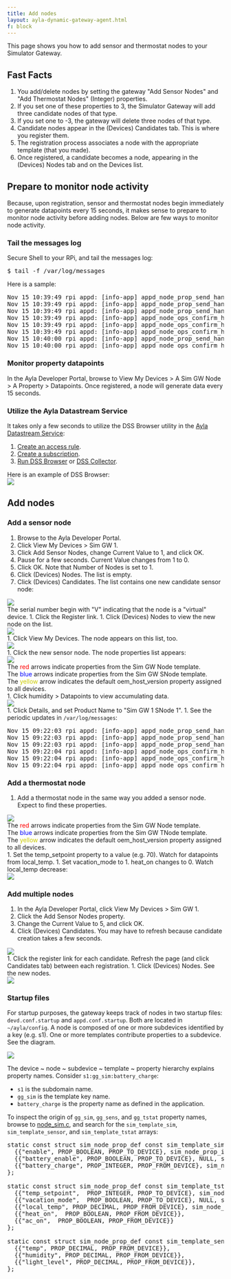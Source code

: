 ```yaml
---
title: Add nodes
layout: ayla-dynamic-gateway-agent.html
f: block
---
```


This page shows you how to add sensor and thermostat nodes to your Simulator Gateway. 

## Fast Facts

1. You add/delete nodes by setting the gateway "Add Sensor Nodes" and "Add Thermostat Nodes" (Integer) properties.
1. If you set one of these properties to 3, the Simulator Gateway will add three candidate nodes of that type.
1. If you set one to -3, the gateway will delete three nodes of that type.
1. Candidate nodes appear in the (Devices) Candidates tab. This is where you register them.
1. The registration process associates a node with the appropriate template (that you made).
1. Once registered, a candidate becomes a node, appearing in the (Devices) Nodes tab and on the Devices list.

## Prepare to monitor node activity

Because, upon registration, sensor and thermostat nodes begin immediately to generate datapoints every 15 seconds, it makes sense to prepare to monitor node activity before adding nodes. Below are few ways to monitor node activity.

### Tail the messages log

Secure Shell to your RPi, and tail the messages log:
<pre class="light">
$ tail -f /var/log/messages
</pre>
<div>Here is a sample:</div>
<pre>
Nov 15 10:39:49 rpi appd: [info-app] appd_node_prop_send_handler: batching node property: sensor_sim_01::s1:gg_sens:temp = 55.331
Nov 15 10:39:49 rpi appd: [info-app] appd_node_prop_send_handler: batching node property: sensor_sim_01::s1:gg_sens:humidity = 59.640
Nov 15 10:39:49 rpi appd: [info-app] appd_node_prop_send_handler: batching node property: sensor_sim_01::s1:gg_sens:light_level = 71.107
Nov 15 10:39:49 rpi appd: [info-app] appd_node_ops_confirm_handler: node prop sensor_sim_01::s1:gg_sens:temp sent successfully to dests 01
Nov 15 10:39:49 rpi appd: [info-app] appd_node_ops_confirm_handler: node prop sensor_sim_01::s1:gg_sens:humidity sent successfully to dests 01
Nov 15 10:39:49 rpi appd: [info-app] appd_node_ops_confirm_handler: node prop sensor_sim_01::s1:gg_sens:light_level sent successfully to dests 01
Nov 15 10:40:00 rpi appd: [info-app] appd_node_prop_send_handler: batching node property: thermostat_sim_02::s1:gg_tstat:local_temp = 65.709
Nov 15 10:40:00 rpi appd: [info-app] appd_node_ops_confirm_handler: node prop thermostat_sim_02::s1:gg_tstat:local_temp sent successfully to dests 01
</pre>

### Monitor property datapoints

In the Ayla Developer Portal, browse to View My Devices &gt; A Sim GW Node &gt; A Property &gt; Datapoints. Once registered, a node will generate data every 15 seconds.

### Utilize the Ayla Datastream Service

It takes only a few seconds to utilize the DSS Browser utility in the [Ayla Datastream Service](https://docs.aylanetworks.com/cloud/ayla-datastream-service/):

1. [Create an access rule](https://docs.aylanetworks.com/cloud/ayla-datastream-service/getting-started/create-an-access-rule/).
1. [Create a subscription](https://docs.aylanetworks.com/cloud/ayla-datastream-service/getting-started/create-subscriptions/).
1. [Run DSS Browser](https://docs.aylanetworks.com/cloud/ayla-datastream-service/dss-browser/) or [DSS Collector](https://docs.aylanetworks.com/cloud/ayla-datastream-service/dss-collector/).

<div>Here is an example of DSS Browser:</div>
<div class="row">
<div class="col-lg-9 col-md-10 col-sm-12">
<img class="img-fluid img-top-bottom" src="dss-browser-example.png">
</div>
</div>

## Add nodes

### Add a sensor node

1. Browse to the Ayla Developer Portal.
1. Click View My Devices > Sim GW 1.
1. Click Add Sensor Nodes, change Current Value to 1, and click OK.
1. Pause for a few seconds. Current Value changes from 1 to 0.
1. Click OK. Note that Number of Nodes is set to 1.
1. Click (Devices) Nodes. The list is empty.
1. Click (Devices) Candidates. The list contains one new candidate sensor node:
<div class="row">
<div class="col-lg-6 col-md-9 col-sm-12">
<img class="img-fluid img-top-bottom" src="sensor-node-candidate.png">
</div>
</div>
The serial number begin with "V" indicating that the node is a "virtual" device.
1. Click the Register link.
1. Click (Devices) Nodes to view the new node on the list.
<div class="row">
<div class="col-lg-6 col-md-9 col-sm-12">
<img class="img-fluid img-top-bottom" src="sensor-node.png">
</div>
</div>
1. Click View My Devices. The node appears on this list, too.
<div class="row">
<div class="col-lg-6 col-md-9 col-sm-12">
<img class="img-fluid img-top-bottom" src="node-on-devices-list.png">
</div>
</div>
1. Click the new sensor node. The node properties list appears:
<div class="row">
<div class="col-lg-6 col-md-9 col-sm-12">
<img class="img-fluid img-top-bottom" src="sensor-node-properties.png">
</div>
</div>
<div>The <span style="color:red;">red</span> arrows indicate properties from the Sim GW Node template.</div>
<div>The <span style="color:blue;">blue</span> arrows indicate properties from the Sim GW SNode template.</div>
<div>The <span style="color:#cccc00;">yellow</span> arrow indicates the default oem_host_version property assigned to all devices.</div>
1. Click humidity &gt; Datapoints to view accumulating data.
<div class="row">
<div class="col-lg-6 col-md-9 col-sm-12">
<img class="img-fluid img-top-bottom" src="datapoints.png">
</div>
</div>
1. Click Details, and set Product Name to "Sim GW 1 SNode 1".
1. See the periodic updates in <code>/var/log/messages</code>:
<pre>
Nov 15 09:22:03 rpi appd: [info-app] appd_node_prop_send_handler: batching node property: sensor_sim_01::s1:gg_sens:temp = 53.767
Nov 15 09:22:03 rpi appd: [info-app] appd_node_prop_send_handler: batching node property: sensor_sim_01::s1:gg_sens:humidity = 63.059
Nov 15 09:22:03 rpi appd: [info-app] appd_node_prop_send_handler: batching node property: sensor_sim_01::s1:gg_sens:light_level = 56.244
Nov 15 09:22:04 rpi appd: [info-app] appd_node_ops_confirm_handler: node prop sensor_sim_01::s1:gg_sens:temp sent successfully to dests 01
Nov 15 09:22:04 rpi appd: [info-app] appd_node_ops_confirm_handler: node prop sensor_sim_01::s1:gg_sens:humidity sent successfully to dests 01
Nov 15 09:22:04 rpi appd: [info-app] appd_node_ops_confirm_handler: node prop sensor_sim_01::s1:gg_sens:light_level sent successfully to dests 01
</pre>

### Add a thermostat node

1. Add a thermostat node in the same way you added a sensor node. Expect to find these properties.
<div class="row">
<div class="col-lg-6 col-md-9 col-sm-12">
<img class="img-fluid img-top-bottom" src="thermostat-node-properties.png">
</div>
</div>
<div>The <span style="color:red;">red</span> arrows indicate properties from the Sim GW Node template.</div>
<div>The <span style="color:blue;">blue</span> arrows indicate properties from the Sim GW TNode template.</div>
<div>The <span style="color:#cccc00;">yellow</span> arrow indicates the default oem_host_version property assigned to all devices.</div>
1. Set the temp_setpoint property to a value (e.g. 70). Watch for datapoints from local_temp.
1. Set vacation_mode to 1. heat_on changes to 0. Watch local_temp decrease:
<div class="row">
<div class="col-lg-4 col-md-8 col-sm-12">
<img class="img-fluid img-top-bottom" src="vacation-mode.png">
</div>
</div>

### Add multiple nodes

1. In the Ayla Developer Portal, click View My Devices &gt; Sim GW 1.
1. Click the Add Sensor Nodes property.
1. Change the Current Value to 5, and click OK.
1. Click (Devices) Candidates. You may have to refresh because candidate creation takes a few seconds.
<div class="row">
<div class="col-lg-6 col-md-9 col-sm-12">
<img class="img-fluid img-top-bottom" src="five-candidate-nodes.png">
</div>
</div>
1. Click the register link for each candidate. Refresh the page (and click Candidates tab) between each registration.
1. Click (Devices) Nodes. See the new nodes. 
<div class="row">
<div class="col-lg-5 col-md-8 col-sm-12">
<img class="img-fluid img-top-bottom" src="all-nodes.png">
</div>
</div>

### Startup files

For startup purposes, the gateway keeps track of nodes in two startup files: <code>devd.conf.startup</code> and <code>appd.conf.startup</code>. Both are located in <code>&sim;/ayla/config</code>. A node is composed of one or more subdevices identified by a key (e.g. s1). One or more templates contribute properties to a subdevice. See the diagram.

<div class="row">
<div class="col-lg-6 col-md-9 col-sm-12">
<img class="img-fluid img-margins" src="startup-files.png">
</div>
</div>

The <node>device ~ node ~ subdevice ~ template ~ property</node> hierarchy explains property names. Consider <code>s1:gg_sim:battery_charge</code>:

* <code>s1</code> is the subdomain name.
* <code>gg_sim</code> is the template key name.
* <code>battery_charge</code> is the property name as defined in the application.

To inspect the origin of <code>gg_sim</code>, <code>gg_sens</code>, and <code>gg_tstat</code> property names, browse to [node_sim.c](https://github.com/AylaNetworks/device_linux_gw_public/blob/master/app/gatewayd/node_sim.c), and search for the <code>sim_template_sim</code>, <code>sim_template_sensor</code>, and <code>sim_template_tstat</code> arrays:

<pre>
static const struct sim_node_prop_def const sim_template_sim[] = {
  {{"enable", PROP_BOOLEAN, PROP_TO_DEVICE}, sim_node_prop_init_enable},
  {{"battery_enable", PROP_BOOLEAN, PROP_TO_DEVICE}, NULL, sim_node_prop_battery_enable_set},
  {{"battery_charge", PROP_INTEGER, PROP_FROM_DEVICE}, sim_node_prop_init_battery_charge }
};

static const struct sim_node_prop_def const sim_template_tstat[] = {
  {{"temp_setpoint",  PROP_INTEGER, PROP_TO_DEVICE}, sim_node_prop_init_temp_setpoint, sim_node_prop_update_tstat},
  {{"vacation_mode",  PROP_BOOLEAN, PROP_TO_DEVICE}, NULL, sim_node_prop_update_tstat},
  {{"local_temp", PROP_DECIMAL, PROP_FROM_DEVICE}, sim_node_prop_init_local_temp},
  {{"heat_on",  PROP_BOOLEAN, PROP_FROM_DEVICE}},
  {{"ac_on",  PROP_BOOLEAN, PROP_FROM_DEVICE}}
};

static const struct sim_node_prop_def const sim_template_sensor[] = {
  {{"temp", PROP_DECIMAL, PROP_FROM_DEVICE}},
  {{"humidity", PROP_DECIMAL, PROP_FROM_DEVICE}},
  {{"light_level", PROP_DECIMAL, PROP_FROM_DEVICE}},
};
</pre>
